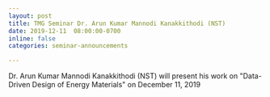 ```yaml
---
layout: post
title: TMG Seminar Dr. Arun Kumar Mannodi Kanakkithodi (NST)
date: 2019-12-11  08:00:00-0700
inline: false
categories: seminar-announcements

---
```


Dr. Arun Kumar Mannodi Kanakkithodi (NST) will present his work on "Data-Driven Design of Energy Materials" on  December 11, 2019 

